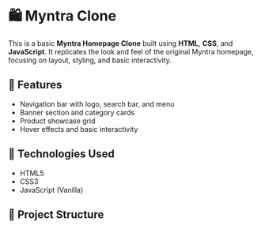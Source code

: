 # 🛍️ Myntra Clone

This is a basic **Myntra Homepage Clone** built using **HTML**, **CSS**, and **JavaScript**. It replicates the look and feel of the original Myntra homepage, focusing on layout, styling, and basic interactivity.

## 🔧 Features

- Navigation bar with logo, search bar, and menu
- Banner section and category cards
- Product showcase grid
- Hover effects and basic interactivity

## 🚀 Technologies Used

- HTML5
- CSS3
- JavaScript (Vanilla)

## 📂 Project Structure

